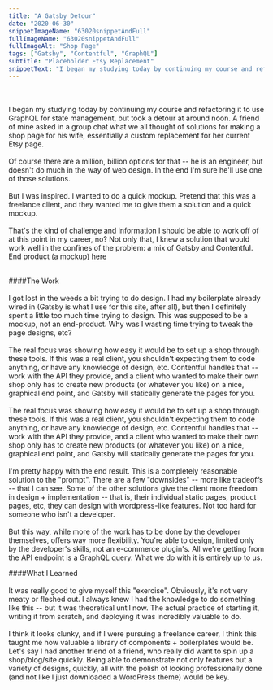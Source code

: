 ```yaml
---
title: "A Gatsby Detour"
date: "2020-06-30"
snippetImageName: "63020snippetAndFull"
fullImageName: "63020snippetAndFull"
fullImageAlt: "Shop Page"
tags: ["Gatsby", "Contentful", "GraphQL"]
subtitle: "Placeholder Etsy Replacement"
snippetText: "I began my studying today by continuing my course and refactoring it to use GraphQL for state management, but took a detour at around noon.  A friend of mine asked in a group chat what we all thought of solutions for making a shop page for his wife, essentially a custom replacement for her current Etsy page."
---
```


<br>
<br>
I began my studying today by continuing my course and refactoring it to use GraphQL for state management, but took a detour at around noon.  A friend of mine asked in a group chat what we all thought of solutions for making a shop page for his wife, essentially a custom replacement for her current Etsy page.
<br>
<br>
Of course there are a million, billion options for that -- he is an engineer, but doesn't do much in the way of web design.  In the end I'm sure he'll use one of those solutions.
<br>
<br>
But I was inspired.  I wanted to do a quick mockup.  Pretend that this was a freelance client, and they wanted me to give them a solution and a quick mockup.
<br>
<br>
That's the kind of challenge and information I should be able to work off of at this point in my career, no?  Not only that, I knew a solution that would work well in the confines of the problem: a mix of Gatsby and Contentful.  End product (a mockup) <a href="https://mrs-winguyen.netlify.app">here</a>
<br>
<br>

####The Work
<br>
<br>
I got lost in the weeds a bit trying to do design.  I had my boilerplate already wired in (Gatsby is what I use for this site, after all), but then I definitely spent a little too much time trying to design.  This was supposed to be a mockup, not an end-product.  Why was I wasting time trying to tweak the page designs, etc?
<br>
<br>
The real focus was showing how easy it would be to set up a shop through these tools.  If this was a real client, you shouldn't expecting them to code anything, or have any knowledge of design, etc.  Contentful handles that -- work with the API they provide, and a client who wanted to make their own shop only has to create new products (or whatever you like) on a nice, graphical end point, and Gatsby will statically generate the pages for you.
<br>
<br>
The real focus was showing how easy it would be to set up a shop through these tools.  If this was a real client, you shouldn't expecting them to code anything, or have any knowledge of design, etc.  Contentful handles that -- work with the API they provide, and a client who wanted to make their own shop only has to create new products (or whatever you like) on a nice, graphical end point, and Gatsby will statically generate the pages for you.
<br>
<br>
I'm pretty happy with the end result.  This is a completely reasonable solution to the "prompt".  There are a few "downsides" -- more like tradeoffs -- that I can see.  Some of the other solutions give the client more freedom in design + implementation -- that is, their individual static pages, product pages, etc, they can design with wordpress-like features.  Not too hard for someone who isn't a developer.
<br>
<br>
But this way, while more of the work has to be done by the developer themselves, offers way more flexibility.  You're able to design, limited only by the developer's skills, not an e-commerce plugin's.  All we're getting from the API endpoint is a GraphQL query.  What we do with it is entirely up to us.

####What I Learned
<br>
<br>
It was really good to give myself this "exercise".  Obviously, it's not very meaty or fleshed out.  I always knew I had the knowledge to do something like this -- but it was theoretical until now.  The actual practice of starting it, writing it from scratch, and deploying it was incredibly valuable to do.
<br>
<br>
I think it looks clunky, and if I were pursuing a freelance career, I think this taught me how valuable a library of components + boilerplates would be.  Let's say I had another friend of a friend, who really did want to spin up a shop/blog/site quickly.  Being able to demonstrate not only features but a variety of designs, quickly, all with the polish of looking professionally done (and not like I just downloaded a WordPress theme) would be key.
<br>
<br>